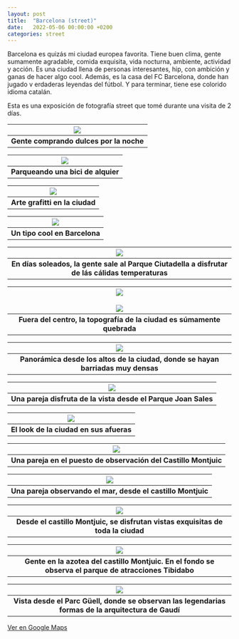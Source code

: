 ```yaml
---
layout: post
title:  "Barcelona (street)"
date:   2022-05-06 00:00:00 +0200
categories: street
---
```


Barcelona es quizás mi ciudad europea favorita. Tiene buen clima, gente sumamente agradable, comida exquisita, vida nocturna, ambiente, actividad y acción. Es una ciudad llena de personas interesantes, hip, con ambición y ganas de hacer algo cool. Además, es la casa del FC Barcelona, donde han jugado v erdaderas leyendas del fútbol. Y para terminar, tiene ese colorido idioma catalán.

Esta es una exposición de fotografía street que tomé durante una visita de 2 días.

| ![](/photos/assets/2022-05-06-barna/DSC05432.jpg) |
|:--:|
| <b>Gente comprando dulces por la noche</b>|

| ![](/photos/assets/2022-05-06-barna/DSC05594.jpg) |
|:--:|
| <b>Parqueando una bici de alquier</b>|

| ![](/photos/assets/2022-05-06-barna/DSC05664.jpg) |
|:--:|
| <b>Arte grafitti en la ciudad</b>|

| ![](/photos/assets/2022-05-06-barna/DSC05677.jpg) |
|:--:|
| <b>Un tipo cool en Barcelona</b>|

| ![](/photos/assets/2022-05-06-barna/DSC05709.jpg) |
|:--:|
| <b>En días soleados, la gente sale al Parque Ciutadella a disfrutar de lás cálidas temperaturas</b>|

| ![](/photos/assets/2022-05-06-barna/DSC05807.jpg) <br><br> ![](/photos/assets/2022-05-06-barna/DSC06272.jpg)|
|:--:|
| <b>Fuera del centro, la topografía de la ciudad es súmamente quebrada</b>|

| ![](/photos/assets/2022-05-06-barna/DSC05813-Pano.jpg) |
|:--:|
| <b>Panorámica desde los altos de la ciudad, donde se hayan barriadas muy densas</b>|

| ![](/photos/assets/2022-05-06-barna/DSC05905.jpg) |
|:--:|
| <b> Una pareja disfruta de la vista desde el Parque Joan Sales</b>|

| ![](/photos/assets/2022-05-06-barna/DSC05923.jpg) |
|:--:|
| <b>El look de la ciudad en sus afueras</b>|

| ![](/photos/assets/2022-05-06-barna/DSC06076-Pano.jpg) |
|:--:|
| <b>Una pareja en el puesto de observación del Castillo Montjuic</b>|

| ![](/photos/assets/2022-05-06-barna/DSC06230.jpg) |
|:--:|
| <b>Una pareja observando el mar, desde el castillo Montjuic</b>|

| ![](/photos/assets/2022-05-06-barna/DSC06234.jpg) |
|:--:|
| <b>Desde el castillo Montjuic, se disfrutan vistas exquisitas de toda la ciudad</b>|

| ![](/photos/assets/2022-05-06-barna/DSC06240.jpg) |
|:--:|
| <b>Gente en la azotea del castillo Montjuic. En el fondo se observa el parque de atracciones Tibidabo</b>|

| ![](/photos/assets/2022-05-06-barna/DSC06288-2-Pano.jpg) |
|:--:|
| <b>Vista desde el Parc Güell, donde se observan las legendarias formas de la arquitectura de Gaudí</b>|

[Ver en Google Maps](https://goo.gl/maps/DuiX86c1FQRXcnPt5)
